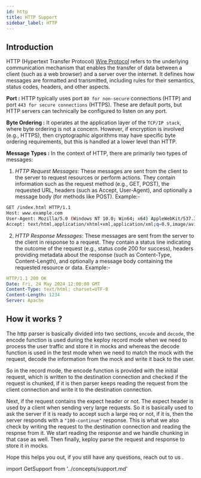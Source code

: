 ```yaml
---
id: http
title: HTTP Support
sidebar_label: HTTP
---
```

<head>
  <title>HTTP Support | Keploy Docs</title>
  <meta charSet="utf-8" />
</head>

## Introduction

HTTP (Hypertext Transfer Protocol) [Wire Protocol](https://developer.mozilla.org/en-US/docs/Web/HTTP) refers to the underlying communication mechanism that enables the transfer of data between a client (such as a web browser) and a server over the internet. It defines how messages are formatted and transmitted, including rules for their semantics, status codes, headers, and other aspects.

**Port :** HTTP typically uses port `80 for non-secure` connections (HTTP) and port `443 for secure connections` (HTTPS). These are default ports, but HTTP servers can technically be configured to listen on any port.

**Byte Ordering :** It operates at the application layer of the `TCP/IP stack`, where byte ordering is not a concern. However, if encryption is involved (e.g., HTTPS), then cryptographic algorithms may have specific byte ordering requirements, but this is handled at a lower level than HTTP.

**Message Types :** In the context of HTTP, there are primarily two types of messages:

1. _HTTP Request Messages_: These messages are sent from the client to the server to request resources or perform actions. They contain information such as the request method (e.g., GET, POST), the requested URL, headers (such as Accept, User-Agent), and optionally a message body (for methods like POST). Example:-

```bash
GET /index.html HTTP/1.1
Host: www.example.com
User-Agent: Mozilla/5.0 (Windows NT 10.0; Win64; x64) AppleWebKit/537.36 (KHTML, like Gecko) Chrome/96.0.4664.110 Safari/537.36
Accept: text/html,application/xhtml+xml,application/xml;q=0.9,image/avif,image/webp,image/apng,*/*;q=0.8,application/signed-exchange;v=b3;q=0.9
```

2. _HTTP Response Messages_: These messages are sent from the server to the client in response to a request. They contain a status line indicating the outcome of the request (e.g., status code 200 for success), headers providing metadata about the response (such as Content-Type, Content-Length), and optionally a message body containing the requested resource or data. Example:-

```yaml
HTTP/1.1 200 OK
Date: Fri, 24 May 2024 12:00:00 GMT
Content-Type: text/html; charset=UTF-8
Content-Length: 1234
Server: Apache
```

## How it works ?

The http parser is basically divided into two sections, `encode` and `decode`, the encode function is used during the keploy record mode when we need to process the user traffic and store it in mocks and whereas the decode function is used in the test mode when we need to match the mock with the request, decode the information from the mock and write it back to the user.

So in the record mode, the encode function is provided with the initial request, which is written to the destination connection and checked if the request is chunked, if it is then parser keeps reading the request from the client connection and write it to the destination connection.

Next, if the request contains the expect header or not. The expect header is used by a client when sending very large requests. So it is basically used to ask the server if it is ready to accept such a large req or not, if it is, then the server responds with a `"100-continue"` response. This is what we also check by writing the request to the destination connection and reading the respnse from it. We start reading the response and we handle chunking in that case as well. Then finally, keploy parse the request and response to store it in mocks.

Hope this helps you out, if you still have any questions, reach out to us .

import GetSupport from '../concepts/support.md'

<GetSupport/>
